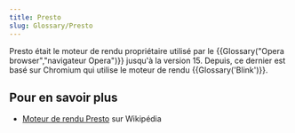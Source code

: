 ```yaml
---
title: Presto
slug: Glossary/Presto
---
```


Presto était le moteur de rendu propriétaire utilisé par le {{Glossary("Opera browser","navigateur Opera")}} jusqu'à la version 15. Depuis, ce dernier est basé sur Chromium qui utilise le moteur de rendu {{Glossary('Blink')}}.

## Pour en savoir plus

- [Moteur de rendu Presto](<https://fr.wikipedia.org/wiki/Presto_(moteur_de_rendu_HTML)>) sur Wikipédia
